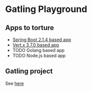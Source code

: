 # Gatling Playground

## Apps to torture
* [Spring Boot 2.1.4 based app](spring-boot-example/README.md)
* [Vert.x 3.7.0 based app](vertx-example/README.md)
* TODO Golang based app
* TODO Node.js based app

## Gatling project
See [here](gatling-maven/README.MD)